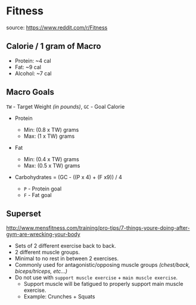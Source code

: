 # Fitness

source: https://www.reddit.com/r/Fitness


## Calorie / 1 gram of Macro
- Protein: ~4 cal
- Fat: ~9 cal
- Alcohol: ~7 cal

## Macro Goals
`TW` - Target Weight *(in pounds)*, `GC` - Goal Calorie

- Protein
  - Min: (0.8 x TW) grams
  - Max: (1 x TW) grams
  
- Fat
  - Min: (0.4 x TW) grams
  - Max: (0.5 x TW) grams
  
- Carbohydrates
  = (GC - ((P x 4) + (F x9)) / 4
  - `P` - Protein goal
  - `F` - Fat goal

## Superset

http://www.mensfitness.com/training/pro-tips/7-things-youre-doing-after-gym-are-wrecking-your-body

- Sets of 2 different exercise back to back.
- 2 different muscle groups.
- Minimal to no rest in between 2 exercises.
- Commonly used for antagonistic/opposing muscle groups *(chest/back, biceps/triceps, etc...)*
- Do not use with `support muscle exercise` + `main muscle exercise`.
  - Support muscle will be fatigued to properly support main muscle exercise.
  - Example: Crunches + Squats
  
